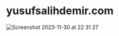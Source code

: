 # yusufsalihdemir.com
![Screenshot 2023-11-30 at 22 31 27](https://github.com/yusufs-d/yusufsalihdemir.com/assets/74401288/5c8a5940-8757-4953-a92d-3eb3feb350e8)
